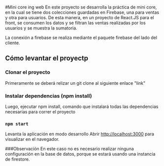 #Mini core ing web
En este proyecto se desarrolla la práctica de mini core, en la cual se tiene dos colecciones guardadas en Firebase, una para ventas y otra para usuarios.
De esta manera, en un proyecto de React.JS para el front, se consumen los datos y se filtran las ventas realizadas por los usuarios y se muestra la sumatoria.

La conexión a firebase se realiza mediante el paquete firebase del lado del cliente.


## Cómo levantar el proyectp

### Clonar el proyecto
Primeramente se deberá relizar un git clone al siguiente enlace "link" 

### Instalar dependencias (npm install)
Luego, ejecutar npm install, comando que instalará todas las dependencias necesarias para correr el proyecto

### `npm start`

Levanta la aplicación en modo desarrollo
Abrir [http://localhost:3000](http://localhost:3000) para visualizar en el navegador.

###Observación
En este caso no es necesario realizar ninguna configuración en la base de datos, porque se estará usando una instancia de firestore.
